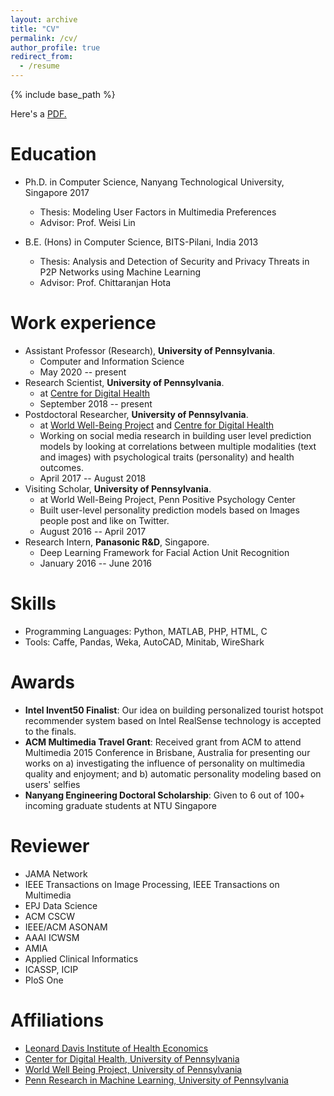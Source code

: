 ```yaml
---
layout: archive
title: "CV"
permalink: /cv/
author_profile: true
redirect_from:
  - /resume
---
```


{% include base_path %}

Here's a <u><a href="https://chandrasg.github.io/chandrasg.github.io/files/CV_SCG.pdf">PDF</a>.</u>


Education
======
* Ph.D. in Computer Science, Nanyang Technological University, Singapore 2017
    + Thesis: Modeling User Factors in Multimedia Preferences
    + Advisor: Prof. Weisi Lin

* B.E. (Hons) in Computer Science, BITS-Pilani, India 2013
    + Thesis: Analysis and Detection of Security and Privacy Threats in P2P Networks using Machine Learning
    + Advisor: Prof. Chittaranjan Hota

Work experience
======
* Assistant Professor (Research), **University of Pennsylvania**.
    + Computer and Information Science
    - May 2020 -- present
* Research Scientist, **University of Pennsylvania**.
    + at [Centre for Digital Health](http://centerfordigitalhealth.upenn.edu/)
    - September 2018 -- present
* Postdoctoral Researcher, **University of Pennsylvania**.
    + at [World Well-Being Project](http://wwbp.org) and [Centre for Digital Health](http://socialmedialab.upenn.edu/team)
    + Working on social media research in building user level prediction models by looking at correlations between multiple modalities (text and images) with psychological traits (personality) and health outcomes.
    - April 2017 -- August 2018
* Visiting Scholar, **University of Pennsylvania**.
    + at World Well-Being Project, Penn Positive Psychology Center
    + Built user-level personality prediction models based on Images people post and like on Twitter.
    - August 2016 -- April 2017
* Research Intern, **Panasonic R&D**, Singapore.   
    + Deep Learning Framework for Facial Action Unit Recognition   
    - January 2016 -- June 2016   
  
Skills
======
* Programming Languages: Python, MATLAB, PHP, HTML, C
* Tools: Caffe, Pandas, Weka, AutoCAD, Minitab, WireShark

Awards
======
* **Intel Invent50 Finalist**: Our idea on building personalized tourist hotspot recommender system based on Intel RealSense technology is accepted to the finals.
* **ACM Multimedia Travel Grant**: Received grant from ACM to attend Multimedia 2015 Conference in Brisbane, Australia for presenting our works on a) investigating the influence of personality on multimedia quality and enjoyment; and b) automatic personality modeling based on users' selfies
* **Nanyang Engineering Doctoral Scholarship**: Given to 6 out of 100+ incoming graduate students at NTU Singapore

Reviewer
======
* JAMA Network
* IEEE Transactions on Image Processing, IEEE Transactions on Multimedia
* EPJ Data Science
* ACM CSCW
* IEEE/ACM ASONAM
* AAAI ICWSM
* AMIA
* Applied Clinical Informatics
* ICASSP, ICIP
* PloS One
 

Affiliations
======
* [Leonard Davis Institute of Health Economics](https://ldi.upenn.edu/)
* [Center for Digital Health, University of Pennsylvania](http://centerfordigitalhealth.upenn.edu/)
* [World Well Being Project, University of Pennsylvania](http://wwbp.org/)
* [Penn Research in Machine Learning, University of Pennsylvania](https://priml.upenn.edu/)


